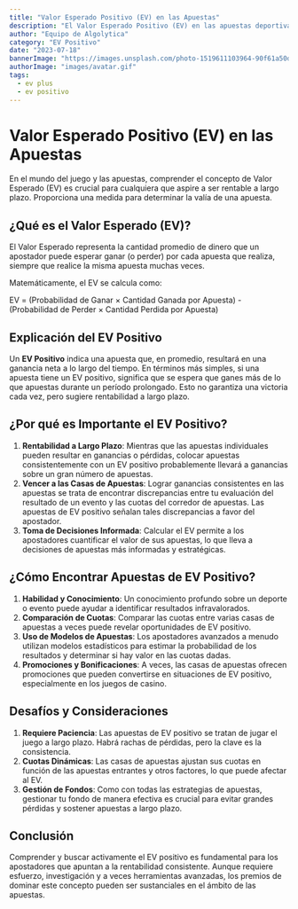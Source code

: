 ```yaml
---
title: "Valor Esperado Positivo (EV) en las Apuestas"
description: "El Valor Esperado Positivo (EV) en las apuestas deportivas, es una medida para determinar la valía de una apuesta."
author: "Equipo de Algolytica"
category: "EV Positivo"
date: "2023-07-18"
bannerImage: "https://images.unsplash.com/photo-1519611103964-90f61a50d3e6?ixlib=rb-4.0.3&ixid=MnwxMjA3fDB8MHxwaG90by1wYWdlfHx8fGVufDB8fHx8&auto=format&fit=crop&w=1168&q=80"
authorImage: "images/avatar.gif"
tags:
  - ev plus
  - ev positivo
---
```


# Valor Esperado Positivo (EV) en las Apuestas

En el mundo del juego y las apuestas, comprender el concepto de Valor Esperado (EV) es crucial para cualquiera que aspire a ser rentable a largo plazo. Proporciona una medida para determinar la valía de una apuesta.

## ¿Qué es el Valor Esperado (EV)?

El Valor Esperado representa la cantidad promedio de dinero que un apostador puede esperar ganar (o perder) por cada apuesta que realiza, siempre que realice la misma apuesta muchas veces.

Matemáticamente, el EV se calcula como:

EV = (Probabilidad de Ganar × Cantidad Ganada por Apuesta) - (Probabilidad de Perder × Cantidad Perdida por Apuesta)

## Explicación del EV Positivo

Un **EV Positivo** indica una apuesta que, en promedio, resultará en una ganancia neta a lo largo del tiempo. En términos más simples, si una apuesta tiene un EV positivo, significa que se espera que ganes más de lo que apuestas durante un período prolongado. Esto no garantiza una victoria cada vez, pero sugiere rentabilidad a largo plazo.

## ¿Por qué es Importante el EV Positivo?

1. **Rentabilidad a Largo Plazo**: Mientras que las apuestas individuales pueden resultar en ganancias o pérdidas, colocar apuestas consistentemente con un EV positivo probablemente llevará a ganancias sobre un gran número de apuestas.
2. **Vencer a las Casas de Apuestas**: Lograr ganancias consistentes en las apuestas se trata de encontrar discrepancias entre tu evaluación del resultado de un evento y las cuotas del corredor de apuestas. Las apuestas de EV positivo señalan tales discrepancias a favor del apostador.
3. **Toma de Decisiones Informada**: Calcular el EV permite a los apostadores cuantificar el valor de sus apuestas, lo que lleva a decisiones de apuestas más informadas y estratégicas.

## ¿Cómo Encontrar Apuestas de EV Positivo?

1. **Habilidad y Conocimiento**: Un conocimiento profundo sobre un deporte o evento puede ayudar a identificar resultados infravalorados.
2. **Comparación de Cuotas**: Comparar las cuotas entre varias casas de apuestas a veces puede revelar oportunidades de EV positivo.
3. **Uso de Modelos de Apuestas**: Los apostadores avanzados a menudo utilizan modelos estadísticos para estimar la probabilidad de los resultados y determinar si hay valor en las cuotas dadas.
4. **Promociones y Bonificaciones**: A veces, las casas de apuestas ofrecen promociones que pueden convertirse en situaciones de EV positivo, especialmente en los juegos de casino.

## Desafíos y Consideraciones

1. **Requiere Paciencia**: Las apuestas de EV positivo se tratan de jugar el juego a largo plazo. Habrá rachas de pérdidas, pero la clave es la consistencia.
2. **Cuotas Dinámicas**: Las casas de apuestas ajustan sus cuotas en función de las apuestas entrantes y otros factores, lo que puede afectar al EV.
3. **Gestión de Fondos**: Como con todas las estrategias de apuestas, gestionar tu fondo de manera efectiva es crucial para evitar grandes pérdidas y sostener apuestas a largo plazo.

## Conclusión

Comprender y buscar activamente el EV positivo es fundamental para los apostadores que apuntan a la rentabilidad consistente. Aunque requiere esfuerzo, investigación y a veces herramientas avanzadas, los premios de dominar este concepto pueden ser sustanciales en el ámbito de las apuestas.
